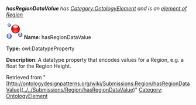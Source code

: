 ___hasRegionDataValue__ has [Category:OntologyElement](../../Category/OntologyElement "Category:OntologyElement") and is an [element of](../../Property/ElementOf "Property:ElementOf") [Region](../../Submissions/Region "Submissions:Region")_


  




[![DatatypeProperty](../../images/thumb/a/a5/DatatypeProperty.gif/45px-DatatypeProperty.gif)](../../Image/DatatypeProperty.gif "DatatypeProperty")
__Name__: hasRegionDataValue 


__Type:__ owl:DatatypeProperty 


__Description__: A datatype property that encodes values for a Region, e.g. a float for the Region Height. 





Retrieved from "[http://ontologydesignpatterns.org/wiki/Submissions:Region/hasRegionDataValue](../../Submissions/Region/hasRegionDataValue)"
 [Category](http://ontologydesignpatterns.org/wiki/Special:Categories "Special:Categories"): [OntologyElement](../../Category/OntologyElement "Category:OntologyElement")